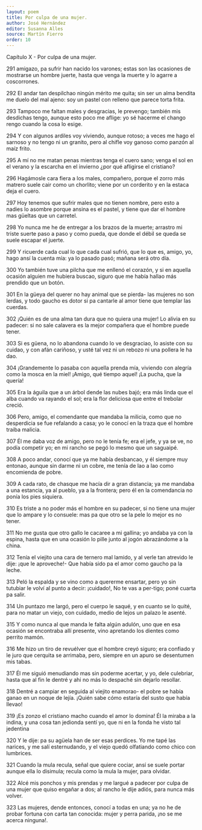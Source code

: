 ```yaml
---
layout: poem
title: Por culpa de una mujer.
author: José Hernández
editor: Susanna Alles
source: Martín Fierro
order: 10
---
```


Capítulo X - Por culpa de una mujer.

291
amigazo, pa sufrir
han nacido los varones;
estas son las ocasiones
de mostrarse un hombre juerte,
hasta que venga la muerte
y lo agarre a coscorrones.

292
El andar tan despilchao
ningún mérito me quita;
sin ser un alma bendita
me duelo del mal ajeno:
soy un pastel con relleno
que parece torta frita.

293
Tampoco me faltan males
y desgracias, le prevengo;
también mis desdichas tengo,
aunque esto poco me aflige:
yo sé hacerme el chango rengo
cuando la cosa lo esige.

294
Y con algunos ardiles
voy viviendo, aunque rotoso;
a veces me hago el sarnoso
y no tengo ni un granito,
pero al chifle voy ganoso
como panzón al maíz frito.

295
A mí no me matan penas
mientras tenga el cuero sano;
venga el sol en el verano
y la escarcha en el invierno
¿por qué afligirse el cristiano?

296
Hagámosle cara fiera
a los males, compañero,
porque el zorro más matrero
suele cair como un chorlito;
viene por un corderito
y en la estaca deja el cuero.

297
Hoy tenemos que sufrir
males que no tienen nombre,
pero esto a nadies lo asombre
porque ansina es el pastel,
y tiene que dar el hombre
mas güeltas que un carretel.

298
Yo nunca me he de entregar
a los brazos de la muerte;
arrastro mi triste suerte
paso a paso y como pueda,
que donde el débil se queda
se suele escapar el juerte.

299
Y ricuerde cada cual
lo que cada cual sufrió,
que lo que es, amigo, yo,
hago ansí la cuenta mía:
ya lo pasado pasó;
mañana será otro día.

300
Yo también tuve una pilcha
que me enllenó el corazón,
y si en aquella ocasión
alguien me hubiera buscao,
siguro que me había hallao
más prendido que un botón.

301
En la güeya del querer
no hay animal que se pierda-
las mujeres no son lerdas,
y todo gaucho es dotor
si pa cantarle al amor
tiene que templar las cuerdas.

302
¡Quién es de una alma tan dura
que no quiera una mujer!
Lo alivia en su padecer:
si no sale calavera
es la mejor compañera
que el hombre puede tener.

303
Si es güena, no lo abandona
cuando lo ve desgraciao,
lo asiste con su cuidao,
y con afán cariñoso,
y usté tal vez ni un rebozo
ni una pollera le ha dao.

304
¡Grandemente lo pasaba
con aquella prenda mía,
viviendo con alegría
como la mosca en la miel!
¡Amigo, qué tiempo aquel!
¡La pucha, que la quería!

305
Era la águila que a un árbol
dende las nubes bajó;
era más linda que el alba
cuando va rayando el sol;
era la flor deliciosa
que entre el trebolar creció.

306
Pero, amigo, el comendante
que mandaba la milicia,
como que no desperdicia
se fue refalando a casa;
yo le conocí en la traza
que el hombre traiba malicia.

307
Él me daba voz de amigo,
pero no le tenía fe;
era el jefe, y ya se ve,
no podía competir yo;
en mi rancho se pegó
lo mesmo que un saguaipé.

308
A poco andar, conocí
que ya me había desbancao,
y él siempre muy entonao,
aunque sin darme ni un cobre,
me tenía de lao a lao
como encomienda de pobre.

309
A cada rato, de chasque
me hacía dir a gran distancia;
ya me mandaba a una estancia,
ya al pueblo, ya a la frontera;
pero él en la comendancia
no ponía los pies siquiera.

310
Es triste a no poder más
el hombre en su padecer,
si no tiene una mujer
que lo ampare y lo consuele:
mas pa que otro se la pele
lo mejor es no tener.

311
No me gusta que otro gallo
le cacaree a mi gallina;
yo andaba ya con la espina,
hasta que en una ocasión
lo pille junto al jogón
abrazándome a la china.

312
Tenía el viejito una cara
de ternero mal lamido,
y al verle tan atrevido
le dije: ¡que le aproveche!-
Que había sido pa el amor
como gaucho pa la leche.

313
Peló la espalda y se vino
como a quererme ensartar,
pero yo sin tutubiar
le volví al punto a decir:
¡cuidado!, No te vas a per-tigo;
poné cuarta pa salir.

314
Un puntazo me largó,
pero el cuerpo le saqué,
y en cuanto se lo quité,
para no matar un viejo,
con cuidado, medio de lejos
un palazo le asenté.

315
Y como nunca al que manda
le falta algún adulón,
uno que en esa ocasión
se encontraba allí presente,
vino apretando los dientes
como perrito mamón.

316
Me hizo un tiro de revuélver
que el hombre creyó siguro;
era confiado y le juro
que cerquita se arrimaba,
pero, siempre en un apuro
se desentumen mis tabas.

317
Él me siguió menudiando
mas sin poderme acertar,
y yo, dele culebriar,
hasta que al fin le dentré
y ahi no más lo despaché
sin dejarlo resollar.

318
Dentré a campiar en seguida
al viejito enamorao-
el pobre se había ganao
en un noque de lejía.
¡Quién sabe cómo estaría
del susto que había llevao!

319
¡Es zonzo el cristiano macho
cuando el amor lo domina!
Él la miraba a la indina,
y una cosa tan jedionda
sentí yo, que ni en la fonda
he visto tal jedentina

320
Y le dije: pa su agüela
han de ser esas perdices.
Yo me tapé las narices,
y me salí esternudando,
y el viejo quedó olfatiando
como chico con lumbrices.

321
Cuando la mula recula,
señal que quiere cociar,
ansí se suele portar
aunque ella lo disimula;
recula como la mula
la mujer, para olvidar.

322
Alcé mis ponchos y mis prendas
y me largué a padecer
por culpa de una mujer
que quiso engañar a dos;
al rancho le dije adiós,
para nunca más volver.

323
Las mujeres, dende entonces,
conocí a todas en una;
ya no he de probar fortuna
con carta tan conocida:
mujer y perra parida,
¡no se me acerca ninguna!.

